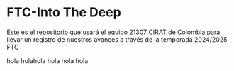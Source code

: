 # FTC-Into The Deep

Este es el repositorio que usará el equipo 21307 CIRAT de Colombia para llevar un registro de nuestros avances a través de la temporada 2024/2025 FTC

hola holahola hola hola hola
